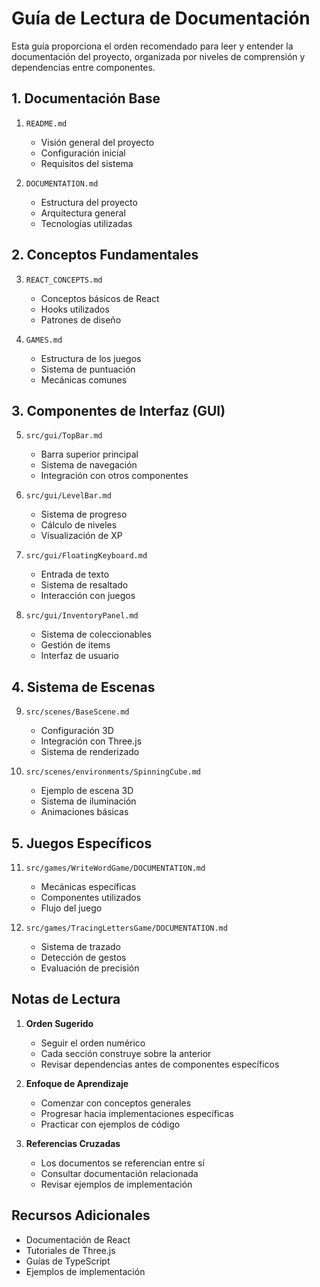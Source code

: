 # Guía de Lectura de Documentación

Esta guía proporciona el orden recomendado para leer y entender la documentación del proyecto, organizada por niveles de comprensión y dependencias entre componentes.

## 1. Documentación Base
1. `README.md`
   - Visión general del proyecto
   - Configuración inicial
   - Requisitos del sistema

2. `DOCUMENTATION.md`
   - Estructura del proyecto
   - Arquitectura general
   - Tecnologías utilizadas

## 2. Conceptos Fundamentales
3. `REACT_CONCEPTS.md`
   - Conceptos básicos de React
   - Hooks utilizados
   - Patrones de diseño

4. `GAMES.md`
   - Estructura de los juegos
   - Sistema de puntuación
   - Mecánicas comunes

## 3. Componentes de Interfaz (GUI)
5. `src/gui/TopBar.md`
   - Barra superior principal
   - Sistema de navegación
   - Integración con otros componentes

6. `src/gui/LevelBar.md`
   - Sistema de progreso
   - Cálculo de niveles
   - Visualización de XP

7. `src/gui/FloatingKeyboard.md`
   - Entrada de texto
   - Sistema de resaltado
   - Interacción con juegos

8. `src/gui/InventoryPanel.md`
   - Sistema de coleccionables
   - Gestión de items
   - Interfaz de usuario

## 4. Sistema de Escenas
9. `src/scenes/BaseScene.md`
   - Configuración 3D
   - Integración con Three.js
   - Sistema de renderizado

10. `src/scenes/environments/SpinningCube.md`
    - Ejemplo de escena 3D
    - Sistema de iluminación
    - Animaciones básicas

## 5. Juegos Específicos
11. `src/games/WriteWordGame/DOCUMENTATION.md`
    - Mecánicas específicas
    - Componentes utilizados
    - Flujo del juego

12. `src/games/TracingLettersGame/DOCUMENTATION.md`
    - Sistema de trazado
    - Detección de gestos
    - Evaluación de precisión

## Notas de Lectura
1. **Orden Sugerido**
   - Seguir el orden numérico
   - Cada sección construye sobre la anterior
   - Revisar dependencias antes de componentes específicos

2. **Enfoque de Aprendizaje**
   - Comenzar con conceptos generales
   - Progresar hacia implementaciones específicas
   - Practicar con ejemplos de código

3. **Referencias Cruzadas**
   - Los documentos se referencian entre sí
   - Consultar documentación relacionada
   - Revisar ejemplos de implementación

## Recursos Adicionales
- Documentación de React
- Tutoriales de Three.js
- Guías de TypeScript
- Ejemplos de implementación 